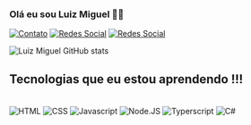 ### Olá eu sou Luiz Miguel 🤙🏾

[![Contato](https://img.shields.io/badge/Gmail-D14836?style=for-the-badge&logo=gmail&logoColor=white)](https://mluiz8650@gmail.com)
[![Redes Social](https://img.shields.io/badge/Instagram-E4405F?style=for-the-badge&logo=instagram&logoColor=white)](https://instagram.com/l_miguel10)
[![Redes Social](https://img.shields.io/badge/LinkedIn-0077B5?style=for-the-badge&logo=linkedin&logoColor=white)](https://www.linkedin.com/in/luiz-miguel-aguiar-88635223b/)


![Luiz Miguel GitHub stats](https://github-readme-stats.vercel.app/api?username=dev-luizmiguel&show_icons=true&theme=dracula)

## Tecnologias que eu estou aprendendo !!!

<div style="display: inline_block"><br>
<img align="center" src ="https://img.shields.io/badge/HTML5-E34F26?style=for-the-badge&logo=html5&logoColor=white" alt="HTML">
<img align="center" src ="https://img.shields.io/badge/CSS3-1572B6?style=for-the-badge&logo=css3&logoColor=white" alt="CSS">
<img align="center" src ="https://img.shields.io/badge/JavaScript-323330?style=for-the-badge&logo=javascript&logoColor=F7DF1E" alt="Javascript">
<img align="center" src ="https://img.shields.io/badge/Node.js-43853D?style=for-the-badge&logo=node.js&logoColor=white" alt="Node.JS">
 <img align="center" src ="https://img.shields.io/badge/TypeScript-007ACC?style=for-the-badge&logo=typescript&logoColor=white" alt="Typerscript">
<img align="center" src ="https://img.shields.io/badge/C%23-239120?style=for-the-badge&logo=c-sharp&logoColor=" alt="C#">
</div>


